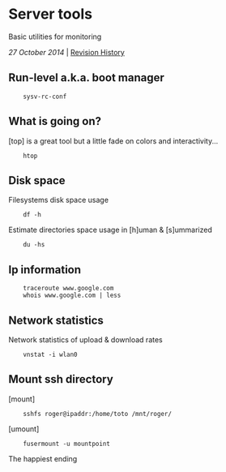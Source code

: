 <h1 class="header">Server tools</h1>

Basic utilities for monitoring

*27 October 2014* | [Revision History](https://github.com/sevaivanov/kedfilms/commits/master/frontend/static/frontend/md/quick-tips/server-tools.md)

## Run-level a.k.a. boot manager

		sysv-rc-conf


## What is going on?

[top] is a great tool but a little fade on colors and interactivity...

		htop


## Disk space

Filesystems disk space usage

		df -h

Estimate directories space usage in [h]uman & [s]ummarized

		du -hs


## Ip information

		traceroute www.google.com
		whois www.google.com | less


## Network statistics

Network statistics of upload & download rates

		vnstat -i wlan0


## Mount ssh directory

[mount]

		sshfs roger@ipaddr:/home/toto /mnt/roger/

[umount]

		fusermount -u mountpoint

<p class="footer">The happiest ending</p>